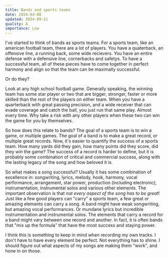 ```yaml
---
title: Bands and sports teams
date: 2024-03-08
updated: 2024-09-21
quality: A
importance: Low
---
```


I've started to think of bands as sports teams. For a sports team, like an american football team, there are a lot of players. You have a quaterback, an offensive line, a running back, some wide recievers. You have an entire defense with a defensive line, cornerbacks and safetys. To have a successful team, all of these pieces have to come together in perfect harmony and align so that the team can be maximally successful.

Or do they?

Look at any high school football game. Generally speaking, the winning team has some star player or two that are bigger, stronger, faster or more skilled than the rest of the players on either team. When you have a quarterback with great passing precision, and a wide receiver that can evade coverage and catch the ball, you just run that same play. Almost every time. Why take a risk with any other players when these two can win the game for you by themselves.

So how does this relate to bands? The goal of a sports team is to win a game, or multiple games. The goal of a band is to make a great record, or multiple great records. Now, it's easier to quantify the success of a sports team. How many yards did they gain, how many points did they score, did they win the game? The success of a record is harder to define, but it is probably some combination of critical and commercial success, along with the lasting legacy of the song and how beloved it is.

So what makes a song successful? Usually it has some combination of excellence in: songwriting, lyrics, melody, hook, harmony, vocal performance, arrangement, star power, production (including electronic), instrumentation, instrumental solos and various other elements. The important observation is that _not every aspect of the song has to be great_! Just like a few good players can "carry" a sports team, a few great or amazing elements can carry a song. A band might have weak songwriting, but amazing vocal performances. Or mundane lyrics but incredible instrumentation and instrumental solos. The elements that carry a record for a band might vary between one record and another. In fact, it is often bands that "mix up the formula" that have the most success and staying power.

I think this is something to keep in mind when recording my own tracks. I don't have to have every element be perfect. Not everything has to shine. I should figure out what aspects of my songs are making them "work", and hone in on those.
